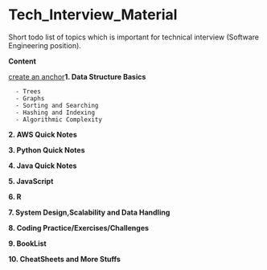 # Tech_Interview_Material
Short todo list of topics which is important for technical interview (Software Engineering position).

**Content**

[create an anchor](#anchors-in-markdown)**1. Data Structure Basics**

      - Trees
      - Graphs
      - Sorting and Searching
      - Hashing and Indexing
      - Algorithmic Complexity  
      
**2. AWS Quick Notes**

**3. Python Quick Notes**

**4. Java Quick Notes**

**5. JavaScript**

**6. R**

**7. System Design,Scalability and Data Handling**

**8. Coding Practice/Exercises/Challenges**

**9. BookList**

**10. CheatSheets and More Stuffs**
